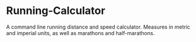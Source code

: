 # Running-Calculator
A command line running distance and speed calculator. Measures in metric and imperial units, as well as marathons and half-marathons. 
